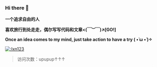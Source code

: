### Hi there 💭

<!--
**sugarlxn/sugarlxn** is a ✨ _special_ ✨ repository because its `README.md` (this file) appears on your GitHub profile.

Here are some ideas to get you started:

- 🔭 I’m currently working on ...
- 🌱 I’m currently learning ...
- 👯 I’m looking to collaborate on ...
- 🤔 I’m looking for help with ...
- 💬 Ask me about ...
- 📫 How to reach me: ...
- 😄 Pronouns: ...
- ⚡ Fun fact: ...
-->
**一个追求自由的人**

**喜欢旅行到处走走，偶尔写写代码和文章<(￣︶￣)↗[GO!]**

**Once an idea comes to my mind, just take action to have a try ( •̀ ω •́ )✧**

[![:lxn123](https://count.getloli.com/@:lxn123?theme=booru-r6gdrawfriends)](https://github.com/journey-ad/Moe-Counter)

> 访问次数：upupup↑↑↑
